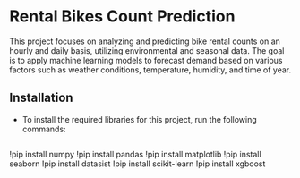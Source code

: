 # Rental Bikes Count Prediction
This project focuses on analyzing and predicting bike rental counts on an hourly and daily basis, utilizing environmental and seasonal data. The goal is to apply machine learning models to forecast demand based on various factors such as weather conditions, temperature, humidity, and time of year.

## Installation
 - To install the required libraries for this project, run the following commands:

    ``` python
  !pip install numpy
  !pip install pandas
  !pip install matplotlib
  !pip install seaborn
  !pip install datasist
  !pip install scikit-learn
  !pip install xgboost
  ```

